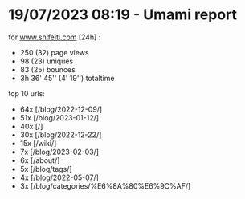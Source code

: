 # 19/07/2023 08:19 - Umami report
for www.shifeiti.com [24h] :

 - 250 (32) page views
 - 98 (23) uniques
 - 83 (25) bounces
 - 3h 36' 45'' (4' 19'') totaltime


top 10 urls:
 - 64x [/blog/2022-12-09/]
 - 51x [/blog/2023-01-12/]
 - 40x [/]
 - 30x [/blog/2022-12-22/]
 - 15x [/wiki/]
 - 7x [/blog/2023-02-03/]
 - 6x [/about/]
 - 5x [/blog/tags/]
 - 4x [/blog/2022-05-07/]
 - 3x [/blog/categories/%E6%8A%80%E6%9C%AF/]


